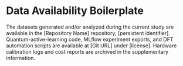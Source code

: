 # Data Availability Boilerplate

The datasets generated and/or analyzed during the current study are available in the [Repository Name] repository, [persistent identifier]. Quantum-active-learning code, MLflow experiment exports, and DFT automation scripts are available at [Git URL] under [license]. Hardware calibration logs and cost reports are archived in the supplementary information.

